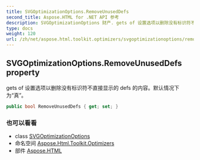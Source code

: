 ```yaml
---
title: SVGOptimizationOptions.RemoveUnusedDefs
second_title: Aspose.HTML for .NET API 参考
description: SVGOptimizationOptions 财产. gets of 设置选项以删除没有标识符不直接显示的 defs 的内容默认情况下为真
type: docs
weight: 120
url: /zh/net/aspose.html.toolkit.optimizers/svgoptimizationoptions/removeunuseddefs/
---
```

## SVGOptimizationOptions.RemoveUnusedDefs property

gets of 设置选项以删除没有标识符不直接显示的 defs 的内容。默认情况下为“真”。

```csharp
public bool RemoveUnusedDefs { get; set; }
```

### 也可以看看

* class [SVGOptimizationOptions](../)
* 命名空间 [Aspose.Html.Toolkit.Optimizers](../../svgoptimizationoptions/)
* 部件 [Aspose.HTML](../../../)


